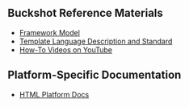 ## Buckshot Reference Materials ##
* [Framework Model](https://docs.google.com/drawings/d/1qJmmHrkCBz7dAyN8EGZomufDtp4SQsazBcww8-x9srQ/edit)
* [Template Language Description and Standard](https://docs.google.com/document/d/1NJTgfbmiimr7wVHqzPob-QiL5oXl2niR3-FFN1F28lk/edit)
* [How-To Videos on YouTube](http://www.youtube.com/playlist?list=PLE04C8698A5FD2E9E)

## Platform-Specific Documentation ##
* [HTML Platform Docs](https://github.com/prujohn/buckshot_html/tree/master/doc)
